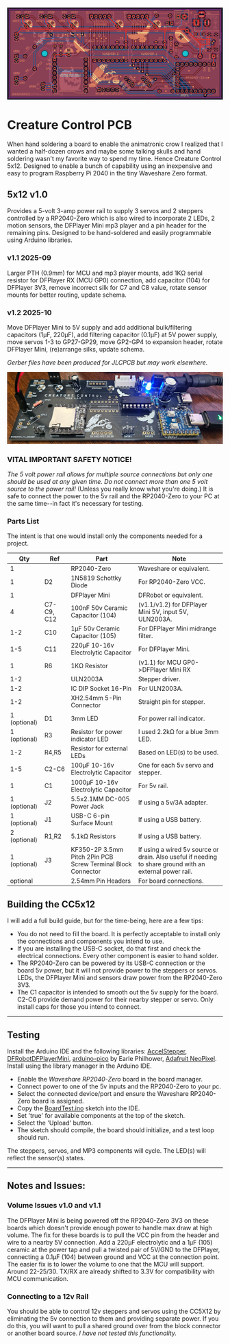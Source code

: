 ![The Creature Control 5x12 PCB](images/cc5x12-004.png)
# Creature Control PCB #
When hand soldering a board to enable the animatronic crow I realized that I wanted a half-dozen crows and maybe some talking skulls and hand soldering wasn't my favorite way to spend my time.
Hence Creature Control 5x12. Designed to enable a bunch of capability using an inexpensive and easy to program Raspberry Pi 2040 in the tiny Waveshare Zero format.

## 5x12 v1.0 ##
Provides a 5-volt 3-amp power rail to supply 3 servos and 2 steppers controlled by a RP2040-Zero which is also wired to incorporate 2 LEDs, 2 motion sensors, the DFPlayer Mini mp3 player and a pin header for the remaining pins.
Designed to be hand-soldered and easily programmable using Arduino libraries.
### v1.1 2025-09 ###
Larger PTH (0.9mm) for MCU and mp3 player mounts, 
add 1KΩ serial resistor for DFPlayer RX (MCU GP0) connection, 
add capacitor (104) for DFPlayer 3V3, 
remove incorrect silk for C7 and C8 value,
rotate sensor mounts for better routing,
update schema.
### v1.2 2025-10 ###
Move DFPlayer Mini to 5V supply and add additional bulk/filtering capacitors (1µF, 220µF),
add filtering capacitor (0.1µF) at 5V power supply,
move servos 1-3 to GP27-GP29,
move GP2-GP4 to expansion header,
rotate DFPlayer Mini,
(re)arrange silks,
update schema.

*Gerber files have been produced for JLCPCB but may work elsewhere.*

![Animatronic Crow build on CC5x12](images/cc5x12-002.jpg)
### VITAL IMPORTANT SAFETY NOTICE! ###
*The 5 volt power rail allows for multiple source connections but only one should be used at any given time.* 
*Do not connect more than one 5 volt source to the power rail!*
(Unless you really know what you're doing.)
It is safe to connect the power to the 5v rail and the RP2040-Zero to your PC at the same time--in fact it's necessary for testing.
### Parts List ###
The intent is that one would install only the components needed for a project.

| Qty          | Ref        | Part                                                         | Note                                                                                                     |
|--------------|------------|--------------------------------------------------------------|----------------------------------------------------------------------------------------------------------|
| 1            |            | RP2040-Zero                                                  | Waveshare or equivalent.                                                                                 |
| 1            | D2         | 1N5819 Schottky Diode                                        | For RP2040-Zero VCC.                                                                                     |
| 1            |            | DFPlayer Mini                                                | DFRobot or equivalent.                                                                                   |
| 4            | C7-C9, C12 | 100nF 50v Ceramic Capacitor (104)                            | (v1.1/v1.2) for DFPlayer Mini 5V, input 5V, ULN2003A.                                                    |
| 1-2          | C10        | 1µF 50v Ceramic Capacitor (105)                              | For DFPlayer Mini midrange filter.                                                                       |
| 1-5          | C11        | 220µF 10-16v Electrolytic Capacitor                          | For DFPlayer Mini.                                                                                       |
| 1            | R6         | 1KΩ Resistor                                                 | (v1.1) for MCU GP0->DFPlayer Mini RX                                                                     |
| 1-2          |            | ULN2003A                                                     | Stepper driver.                                                                                          |
| 1-2          |            | IC DIP Socket 16-Pin                                         | For ULN2003A.                                                                                            |
| 1-2          |            | XH2.54mm 5-Pin Connector                                     | Straight pin for stepper.                                                                                |
| 1 (optional) | D1         | 3mm LED                                                      | For power rail indicator.                                                                                |
| 1 (optional) | R3         | Resistor for power indicator LED                             | I used 2.2kΩ for a blue 3mm LED.                                                                         |
| 1-2          | R4,R5      | Resistor for external LEDs                                   | Based on LED(s) to be used.                                                                              |
| 1-5          | C2-C6      | 100µF 10-16v Electrolytic Capacitor                          | One for each 5v servo and stepper.                                                                       |
| 1            | C1         | 1000µF 10-16v Electrolytic Capacitor                         | For 5v rail.                                                                                             |
| 1 (optional) | J2         | 5.5x2.1MM DC-005 Power Jack                                  | If using a 5v/3A adapter.                                                                                |
| 1 (optional) | J1         | USB-C 6-pin Surface Mount                                    | If using a USB battery.                                                                                  |
| 2 (optional) | R1,R2      | 5.1kΩ Resistors                                              | If using a USB battery.                                                                                  |
| 1 (optional) | J3         | KF350-2P 3.5mm Pitch 2Pin PCB Screw Terminal Block Connector | If using a wired 5v source or drain. Also useful if needing to share ground with an external power rail. |
| optional     |            | 2.54mm Pin Headers                                           | For board connections.                                                                                   |

## Building the CC5x12 ##

I will add a full build guide, but for the time-being, here are a few tips:
* You do not need to fill the board. It is perfectly acceptable to install only the connections and components you intend to use.
* If you are installing the USB-C socket, do that first and check the electrical connections. Every other component is easier to hand solder.
* The RP2040-Zero can be powered by its USB-C connection or the board 5v power, but it will not provide power to the steppers or servos. LEDs, the DFPlayer Mini and sensors draw power from the RP2040-Zero 3V3.
* The C1 capacitor is intended to smooth out the 5v supply for the board. C2-C6 provide demand power for their nearby stepper or servo. Only install caps for those you intend to connect.
___

## Testing ##
Install the Arduino IDE and the following libraries:
[AccelStepper](https://www.airspayce.com/mikem/arduino/AccelStepper),
[DFRobotDFPlayerMini](https://github.com/DFRobot/DFRobotDFPlayerMini),
[arduino-pico](https://github.com/earlephilhower/arduino-pico) by Earle Philhower,
[Adafruit NeoPixel](https://github.com/adafruit/Adafruit_NeoPixel).
Install using the library manager in the Arduino IDE.

* Enable the *Waveshare RP2040-Zero* board in the board manager.
* Connect power to one of the 5v inputs and the RP2040-Zero to your pc. 
* Select the connected device/port and ensure the Waveshare RP2040-Zero board is assigned.
* Copy the [BoardTest.ino](BoardTest.ino) sketch into the IDE.
* Set 'true' for available components at the top of the sketch. 
* Select the 'Upload' button.
* The sketch should compile, the board should initialize, and a test loop should run.

The steppers, servos, and MP3 components will cycle.
The LED(s) will reflect the sensor(s) states.

___
## Notes and Issues: ##

### Volume Issues v1.0 and v1.1 ###
The DFPlayer Mini is being powered off the RP2040-Zero 3V3 on these boards which doesn't provide enough power to handle max draw at high volume.
The fix for these boards is to pull the VCC pin from the header and wire to a nearby 5V connection.
Add a 220µF electrolytic and a 1µF (105) ceramic at the power tap and pull a twisted pair of 5V/GND to the DFPlayer, connecting a 0.1µF (104) between ground and VCC at the connection point.
The easier fix is to lower the volume to one that the MCU will support. 
Around 22-25/30.
TX/RX are already shifted to 3.3V for compatibility with MCU communication.

### Connecting to a 12v Rail ###
You should be able to control 12v steppers and servos using the CC5X12 by eliminating the 5v connection to them and providing separate power. 
If you do this, you will want to pull a shared ground over from the block connector or another board source.
*I have not tested this functionality.*


